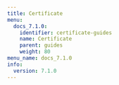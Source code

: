 ```yaml
---
title: Certificate
menu:
  docs_7.1.0:
    identifier: certificate-guides
    name: Certificate
    parent: guides
    weight: 80
menu_name: docs_7.1.0
info:
  version: 7.1.0
---
```



